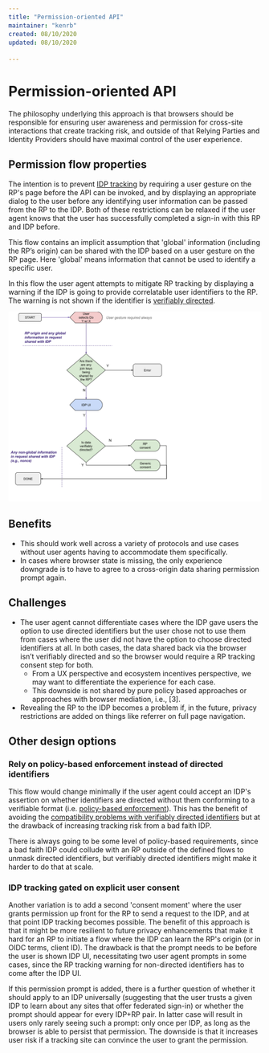 ```yaml
---
title: "Permission-oriented API"
maintainer: "kenrb"
created: 08/10/2020
updated: 08/10/2020

---
```


# Permission-oriented API

The philosophy underlying this approach is that browsers should be responsible for ensuring user awareness and permission for cross-site interactions that create tracking risk, and outside of that Relying Parties and Identity Providers should have maximal control of the user experience.

## Permission flow properties
The intention is to prevent [IDP tracking](glossary.md#idp-tracking) by requiring a user gesture on the RP's page before the API can be invoked, and by displaying an appropriate dialog to the user before any identifying user information can be passed from the RP to the IDP. Both of these restrictions can be relaxed if the user agent knows that the user has successfully completed a sign-in with this RP and IDP before.

This flow contains an implicit assumption that 'global' information (including the RP’s origin) can be shared with the IDP based on a user gesture on the RP page. Here 'global' means information that cannot be used to identify a specific user.

In this flow the user agent attempts to mitigate RP tracking by displaying a warning if the IDP is going to provide correlatable user identifiers to the RP. The warning is not shown if the identifier is [verifiably directed](directed_identifiers.md#verifiably-directed-identifiers).

![](static/permission_based_flow.svg)

## Benefits
* This should work well across a variety of protocols and use cases without user agents having to accommodate them specifically. 
* In cases where browser state is missing, the only experience downgrade is to have to agree to a cross-origin data sharing permission prompt again.

## Challenges
* The user agent cannot differentiate cases where the IDP gave users the option to use directed identifiers but the user chose not to use them from cases where the user did not have the option to choose directed identifiers at all. In both cases, the data shared back via the browser isn’t verifiably directed and so the browser would require a RP tracking consent step for both.
  * From a UX perspective and ecosystem incentives perspective, we may want to differentiate the experience for each case.
  * This downside is not shared by pure policy based approaches or approaches with browser mediation, i.e., [3].
* Revealing the RP to the IDP becomes a problem if, in the future, privacy restrictions are added on things like referrer on full page navigation.

## Other design options

### Rely on policy-based enforcement instead of directed identifiers
This flow would change minimally if the user agent could accept an IDP's assertion on whether identifiers are directed without them conforming to a verifiable format (i.e. [policy-based enforcement](directed_identifiers.md#policy-based-approach)). This has the benefit of avoiding the [compatibility problems with verifiably directed identifiers](directed_identifiers.md#caveats-of-verifiably-directed-identifiers) but at the drawback of increasing tracking risk from a bad faith IDP.

There is always going to be some level of policy-based requirements, since a bad faith IDP could collude with an RP outside of the defined flows to unmask directed identifiers, but verifiably directed identifiers might make it harder to do that at scale.

### IDP tracking gated on explicit user consent
Another variation is to add a second 'consent moment' where the user grants permission up front for the RP to send a request to the IDP, and at that point IDP tracking becomes possible. The benefit of this approach is that it might be more resilient to future privacy enhancements that make it hard for an RP to initiate a flow where the IDP can learn the RP's origin (or in OIDC terms, client ID). The drawback is that the prompt needs to be before the user is shown IDP UI, necessitating two user agent prompts in some cases, since the RP tracking warning for non-directed identifiers has to come after the IDP UI.

If this permission prompt is added, there is a further question of whether it should apply to an IDP universally (suggesting that the user trusts a given IDP to learn about any sites that offer federated sign-in) or whether the prompt should appear for every IDP+RP pair. In latter case will result in users only rarely seeing such a prompt: only once per IDP, as long as the browser is able to persist that permission. The downside is that it increases user risk if a tracking site can convince the user to grant the permission.
